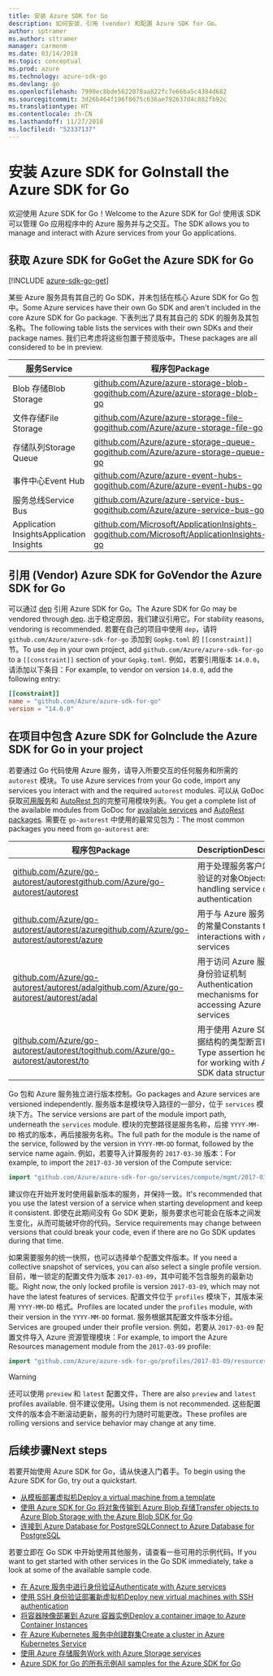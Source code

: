 ```yaml
---
title: 安装 Azure SDK for Go
description: 如何安装、引用 (vendor) 和配置 Azure SDK for Go。
author: sptramer
ms.author: sttramer
manager: carmonm
ms.date: 03/14/2018
ms.topic: conceptual
ms.prod: azure
ms.technology: azure-sdk-go
ms.devlang: go
ms.openlocfilehash: 7990ec8bde5622078aa822fc7e66ba5c4384d682
ms.sourcegitcommit: 3d26b464f196f8675c636ae792637d4c882fb92c
ms.translationtype: HT
ms.contentlocale: zh-CN
ms.lasthandoff: 11/27/2018
ms.locfileid: "52337137"
---
```

# <a name="install-the-azure-sdk-for-go"></a><span data-ttu-id="e6774-103">安装 Azure SDK for Go</span><span class="sxs-lookup"><span data-stu-id="e6774-103">Install the Azure SDK for Go</span></span>

<span data-ttu-id="e6774-104">欢迎使用 Azure SDK for Go！</span><span class="sxs-lookup"><span data-stu-id="e6774-104">Welcome to the Azure SDK for Go!</span></span> <span data-ttu-id="e6774-105">使用该 SDK 可以管理 Go 应用程序中的 Azure 服务并与之交互。</span><span class="sxs-lookup"><span data-stu-id="e6774-105">The SDK allows you to manage and interact with Azure services from your Go applications.</span></span>

## <a name="get-the-azure-sdk-for-go"></a><span data-ttu-id="e6774-106">获取 Azure SDK for Go</span><span class="sxs-lookup"><span data-stu-id="e6774-106">Get the Azure SDK for Go</span></span>

[!INCLUDE [azure-sdk-go-get](includes/azure-sdk-go-get.md)]

<span data-ttu-id="e6774-107">某些 Azure 服务具有其自己的 Go SDK，并未包括在核心 Azure SDK for Go 包中。</span><span class="sxs-lookup"><span data-stu-id="e6774-107">Some Azure services have their own Go SDK and aren't included in the core Azure SDK for Go package.</span></span> <span data-ttu-id="e6774-108">下表列出了具有其自己的 SDK 的服务及其包名称。</span><span class="sxs-lookup"><span data-stu-id="e6774-108">The following table lists the services with their own SDKs and their package names.</span></span> <span data-ttu-id="e6774-109">我们已考虑将这些包置于预览版中。</span><span class="sxs-lookup"><span data-stu-id="e6774-109">These packages are all considered to be in preview.</span></span>

| <span data-ttu-id="e6774-110">服务</span><span class="sxs-lookup"><span data-stu-id="e6774-110">Service</span></span> | <span data-ttu-id="e6774-111">程序包</span><span class="sxs-lookup"><span data-stu-id="e6774-111">Package</span></span> |
|---------|---------|
| <span data-ttu-id="e6774-112">Blob 存储</span><span class="sxs-lookup"><span data-stu-id="e6774-112">Blob Storage</span></span> | [<span data-ttu-id="e6774-113">github.com/Azure/azure-storage-blob-go</span><span class="sxs-lookup"><span data-stu-id="e6774-113">github.com/Azure/azure-storage-blob-go</span></span>](https://github.com/Azure/azure-storage-blob-go) |
| <span data-ttu-id="e6774-114">文件存储</span><span class="sxs-lookup"><span data-stu-id="e6774-114">File Storage</span></span> | [<span data-ttu-id="e6774-115">github.com/Azure/azure-storage-file-go</span><span class="sxs-lookup"><span data-stu-id="e6774-115">github.com/Azure/azure-storage-file-go</span></span>](https://github.com/Azure/azure-storage-file-go) |
| <span data-ttu-id="e6774-116">存储队列</span><span class="sxs-lookup"><span data-stu-id="e6774-116">Storage Queue</span></span> | [<span data-ttu-id="e6774-117">github.com/Azure/azure-storage-queue-go</span><span class="sxs-lookup"><span data-stu-id="e6774-117">github.com/Azure/azure-storage-queue-go</span></span>](https://github.com/Azure/azure-storage-queue-go) |
| <span data-ttu-id="e6774-118">事件中心</span><span class="sxs-lookup"><span data-stu-id="e6774-118">Event Hub</span></span> | [<span data-ttu-id="e6774-119">github.com/Azure/azure-event-hubs-go</span><span class="sxs-lookup"><span data-stu-id="e6774-119">github.com/Azure/azure-event-hubs-go</span></span>](https://github.com/Azure/azure-event-hubs-go) |
| <span data-ttu-id="e6774-120">服务总线</span><span class="sxs-lookup"><span data-stu-id="e6774-120">Service Bus</span></span> | [<span data-ttu-id="e6774-121">github.com/Azure/azure-service-bus-go</span><span class="sxs-lookup"><span data-stu-id="e6774-121">github.com/Azure/azure-service-bus-go</span></span>](https://github.com/Azure/azure-service-bus-go) |
| <span data-ttu-id="e6774-122">Application Insights</span><span class="sxs-lookup"><span data-stu-id="e6774-122">Application Insights</span></span> | [<span data-ttu-id="e6774-123">github.com/Microsoft/ApplicationInsights-go</span><span class="sxs-lookup"><span data-stu-id="e6774-123">github.com/Microsoft/ApplicationInsights-go</span></span>](https://github.com/Microsoft/ApplicationInsights-go) |

## <a name="vendor-the-azure-sdk-for-go"></a><span data-ttu-id="e6774-124">引用 (Vendor) Azure SDK for Go</span><span class="sxs-lookup"><span data-stu-id="e6774-124">Vendor the Azure SDK for Go</span></span>

<span data-ttu-id="e6774-125">可以通过 [dep](https://github.com/golang/dep) 引用 Azure SDK for Go。</span><span class="sxs-lookup"><span data-stu-id="e6774-125">The Azure SDK for Go may be vendored through [dep](https://github.com/golang/dep).</span></span> <span data-ttu-id="e6774-126">出于稳定原因，我们建议引用它。</span><span class="sxs-lookup"><span data-stu-id="e6774-126">For stability reasons, vendoring is recommended.</span></span> <span data-ttu-id="e6774-127">若要在自己的项目中使用 `dep`，请将 `github.com/Azure/azure-sdk-for-go` 添加到 `Gopkg.toml` 的 `[[constraint]]` 节。</span><span class="sxs-lookup"><span data-stu-id="e6774-127">To use `dep` in your own project, add `github.com/Azure/azure-sdk-for-go` to a `[[constraint]]` section of your `Gopkg.toml`.</span></span> <span data-ttu-id="e6774-128">例如，若要引用版本 `14.0.0`，请添加以下条目：</span><span class="sxs-lookup"><span data-stu-id="e6774-128">For example, to vendor on version `14.0.0`, add the following entry:</span></span>

```toml
[[constraint]]
name = "github.com/Azure/azure-sdk-for-go"
version = "14.0.0"
```

## <a name="include-the-azure-sdk-for-go-in-your-project"></a><span data-ttu-id="e6774-129">在项目中包含 Azure SDK for Go</span><span class="sxs-lookup"><span data-stu-id="e6774-129">Include the Azure SDK for Go in your project</span></span>

<span data-ttu-id="e6774-130">若要通过 Go 代码使用 Azure 服务，请导入所要交互的任何服务和所需的 `autorest` 模块。</span><span class="sxs-lookup"><span data-stu-id="e6774-130">To use Azure services from your Go code, import any services you interact with and the required `autorest` modules.</span></span>
<span data-ttu-id="e6774-131">可以从 GoDoc 获取[可用服务](https://godoc.org/github.com/Azure/azure-sdk-for-go)和 [AutoRest 包](https://godoc.org/github.com/Azure/go-autorest)的完整可用模块列表。</span><span class="sxs-lookup"><span data-stu-id="e6774-131">You get a complete list of the available modules from GoDoc for [available services](https://godoc.org/github.com/Azure/azure-sdk-for-go) and [AutoRest packages](https://godoc.org/github.com/Azure/go-autorest).</span></span> <span data-ttu-id="e6774-132">需要在 `go-autorest` 中使用的最常见包为：</span><span class="sxs-lookup"><span data-stu-id="e6774-132">The most common packages you need from `go-autorest` are:</span></span>

| <span data-ttu-id="e6774-133">程序包</span><span class="sxs-lookup"><span data-stu-id="e6774-133">Package</span></span> | <span data-ttu-id="e6774-134">Description</span><span class="sxs-lookup"><span data-stu-id="e6774-134">Description</span></span> |
|---------|-------------|
| <span data-ttu-id="e6774-135">[github.com/Azure/go-autorest/autorest][autorest]</span><span class="sxs-lookup"><span data-stu-id="e6774-135">[github.com/Azure/go-autorest/autorest][autorest]</span></span> | <span data-ttu-id="e6774-136">用于处理服务客户端身份验证的对象</span><span class="sxs-lookup"><span data-stu-id="e6774-136">Objects for handling service client authentication</span></span> |
| <span data-ttu-id="e6774-137">[github.com/Azure/go-autorest/autorest/azure][autorest/azure]</span><span class="sxs-lookup"><span data-stu-id="e6774-137">[github.com/Azure/go-autorest/autorest/azure][autorest/azure]</span></span> | <span data-ttu-id="e6774-138">用于与 Azure 服务交互的常量</span><span class="sxs-lookup"><span data-stu-id="e6774-138">Constants for interactions with Azure services</span></span> |
| <span data-ttu-id="e6774-139">[github.com/Azure/go-autorest/autorest/adal][autorest/adal]</span><span class="sxs-lookup"><span data-stu-id="e6774-139">[github.com/Azure/go-autorest/autorest/adal][autorest/adal]</span></span> | <span data-ttu-id="e6774-140">用于访问 Azure 服务的身份验证机制</span><span class="sxs-lookup"><span data-stu-id="e6774-140">Authentication mechanisms for accessing Azure services</span></span> |
| <span data-ttu-id="e6774-141">[github.com/Azure/go-autorest/autorest/to][autorest/to]</span><span class="sxs-lookup"><span data-stu-id="e6774-141">[github.com/Azure/go-autorest/autorest/to][autorest/to]</span></span> | <span data-ttu-id="e6774-142">用于使用 Azure SDK 数据结构的类型断言帮助器</span><span class="sxs-lookup"><span data-stu-id="e6774-142">Type assertion helpers for working with Azure SDK data structures</span></span> |

[autorest]: https://godoc.org/github.com/Azure/go-autorest/autorest
[autorest/azure]: https://godoc.org/github.com/Azure/go-autorest/autorest/azure
[autorest/adal]: https://godoc.org/github.com/Azure/go-autorest/autorest/adal
[autorest/to]: https://godoc.org/github.com/Azure/go-autorest/autorest/to

<span data-ttu-id="e6774-143">Go 包和 Azure 服务独立进行版本控制。</span><span class="sxs-lookup"><span data-stu-id="e6774-143">Go packages and Azure services are versioned independently.</span></span> <span data-ttu-id="e6774-144">服务版本是模块导入路径的一部分，位于 `services` 模块下方。</span><span class="sxs-lookup"><span data-stu-id="e6774-144">The service versions are part of the module import path, underneath the `services` module.</span></span> <span data-ttu-id="e6774-145">模块的完整路径是服务名称，后接 `YYYY-MM-DD` 格式的版本，再后接服务名称。</span><span class="sxs-lookup"><span data-stu-id="e6774-145">The full path for the module is the name of the service, followed by the version in `YYYY-MM-DD` format, followed by the service name again.</span></span> <span data-ttu-id="e6774-146">例如，若要导入计算服务的 `2017-03-30` 版本：</span><span class="sxs-lookup"><span data-stu-id="e6774-146">For example, to import the `2017-03-30` version of the Compute service:</span></span>

```go
import "github.com/Azure/azure-sdk-for-go/services/compute/mgmt/2017-03-30/compute"
```

<span data-ttu-id="e6774-147">建议你在开始开发时使用最新版本的服务，并保持一致。</span><span class="sxs-lookup"><span data-stu-id="e6774-147">It's recommended that you use the latest version of a service when starting development and keep it consistent.</span></span>
<span data-ttu-id="e6774-148">即使在此期间没有 Go SDK 更新，服务要求也可能会在版本之间发生变化，从而可能破坏你的代码。</span><span class="sxs-lookup"><span data-stu-id="e6774-148">Service requirements may change between versions that could break your code, even if there are no Go SDK updates during that time.</span></span>

<span data-ttu-id="e6774-149">如果需要服务的统一快照，也可以选择单个配置文件版本。</span><span class="sxs-lookup"><span data-stu-id="e6774-149">If you need a collective snapshot of services, you can also select a single profile version.</span></span> <span data-ttu-id="e6774-150">目前，唯一锁定的配置文件为版本 `2017-03-09`，其中可能不包含服务的最新功能。</span><span class="sxs-lookup"><span data-stu-id="e6774-150">Right now, the only locked profile is version `2017-03-09`, which may not have the latest features of services.</span></span> <span data-ttu-id="e6774-151">配置文件位于 `profiles` 模块下，其版本采用 `YYYY-MM-DD` 格式。</span><span class="sxs-lookup"><span data-stu-id="e6774-151">Profiles are located under the `profiles` module, with their version in the `YYYY-MM-DD` format.</span></span> <span data-ttu-id="e6774-152">服务根据其配置文件版本分组。</span><span class="sxs-lookup"><span data-stu-id="e6774-152">Services are grouped under their profile version.</span></span> <span data-ttu-id="e6774-153">例如，若要从 `2017-03-09` 配置文件导入 Azure 资源管理模块：</span><span class="sxs-lookup"><span data-stu-id="e6774-153">For example, to import the Azure Resources management module from the `2017-03-09` profile:</span></span>

```go
import "github.com/Azure/azure-sdk-for-go/profiles/2017-03-09/resources/mgmt/resources"
```

> [!WARNING]
> <span data-ttu-id="e6774-154">还可以使用 `preview` 和 `latest` 配置文件，</span><span class="sxs-lookup"><span data-stu-id="e6774-154">There are also `preview` and `latest` profiles available.</span></span> <span data-ttu-id="e6774-155">但不建议使用。</span><span class="sxs-lookup"><span data-stu-id="e6774-155">Using them is not recommended.</span></span> <span data-ttu-id="e6774-156">这些配置文件的版本会不断滚动更新，服务的行为随时可能更改。</span><span class="sxs-lookup"><span data-stu-id="e6774-156">These profiles are rolling versions and service behavior may change at any time.</span></span>

## <a name="next-steps"></a><span data-ttu-id="e6774-157">后续步骤</span><span class="sxs-lookup"><span data-stu-id="e6774-157">Next steps</span></span>

<span data-ttu-id="e6774-158">若要开始使用 Azure SDK for Go，请从快速入门着手。</span><span class="sxs-lookup"><span data-stu-id="e6774-158">To begin using the Azure SDK for Go, try out a quickstart.</span></span>

* [<span data-ttu-id="e6774-159">从模板部署虚拟机</span><span class="sxs-lookup"><span data-stu-id="e6774-159">Deploy a virtual machine from a template</span></span>](azure-sdk-go-qs-vm.md)
* [<span data-ttu-id="e6774-160">使用 Azure SDK for Go 将对象传输到 Azure Blob 存储</span><span class="sxs-lookup"><span data-stu-id="e6774-160">Transfer objects to Azure Blob Storage with the Azure Blob SDK for Go</span></span>](/azure/storage/blobs/storage-quickstart-blobs-go?toc=%2fgo%2fazure%2ftoc.json)
* [<span data-ttu-id="e6774-161">连接到 Azure Database for PostgreSQL</span><span class="sxs-lookup"><span data-stu-id="e6774-161">Connect to Azure Database for PostgreSQL</span></span>](/azure/postgresql/connect-go?toc=%2fgo%2fazure%2ftoc.json)

<span data-ttu-id="e6774-162">若要立即在 Go SDK 中开始使用其他服务，请查看一些可用的示例代码。</span><span class="sxs-lookup"><span data-stu-id="e6774-162">If you want to get started with other services in the Go SDK immediately, take a look at some of the available sample code.</span></span>

* [<span data-ttu-id="e6774-163">在 Azure 服务中进行身份验证</span><span class="sxs-lookup"><span data-stu-id="e6774-163">Authenticate with Azure services</span></span>](https://github.com/Azure-Samples/azure-sdk-for-go-samples/tree/master/internal/iam)
* [<span data-ttu-id="e6774-164">使用 SSH 身份验证部署新虚拟机</span><span class="sxs-lookup"><span data-stu-id="e6774-164">Deploy new virtual machines with SSH authentication</span></span>](https://github.com/Azure-Samples/azure-sdk-for-go-samples/tree/master/compute)
* [<span data-ttu-id="e6774-165">将容器映像部署到 Azure 容器实例</span><span class="sxs-lookup"><span data-stu-id="e6774-165">Deploy a container image to Azure Container Instances</span></span>](https://github.com/Azure-Samples/azure-sdk-for-go-samples/tree/master/containerinstance)
* [<span data-ttu-id="e6774-166">在 Azure Kubernetes 服务中创建群集</span><span class="sxs-lookup"><span data-stu-id="e6774-166">Create a cluster in Azure Kubernetes Service</span></span>](https://github.com/Azure-Samples/azure-sdk-for-go-samples/tree/master/containerservice)
* [<span data-ttu-id="e6774-167">使用 Azure 存储服务</span><span class="sxs-lookup"><span data-stu-id="e6774-167">Work with Azure Storage services</span></span>](https://github.com/Azure-Samples/azure-sdk-for-go-samples/tree/master/storage)
* [<span data-ttu-id="e6774-168">Azure SDK for Go 的所有示例</span><span class="sxs-lookup"><span data-stu-id="e6774-168">All samples for the Azure SDK for Go</span></span>](https://github.com/azure-samples/azure-sdk-for-go-samples)
